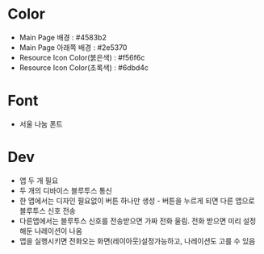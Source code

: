 # Color
* Main Page 배경  : #4583b2
* Main Page 아래쪽 배경 : #2e5370
* Resource Icon Color(붉은색) : #f56f6c
* Resource Icon Color(초록색) : #6dbd4c

# Font
* 서울 나눔 폰트

# Dev
* 앱 두 개 필요
* 두 개의 디바이스 블루투스 통신
* 한 앱에서는 디자인 필요없이 버튼 하나만 생성 - 버튼을 누르게 되면 다른 앱으로 블루투스 신호 전송
* 다른앱에서는 블루투스 신호를 전송받으면 가짜 전화 울림. 전화 받으면 미리 설정해둔 나레이션이 나옴
* 앱을 실행시키면 전화오는 화면(레이아웃)설정가능하고, 나레이션도 고를 수 있음
